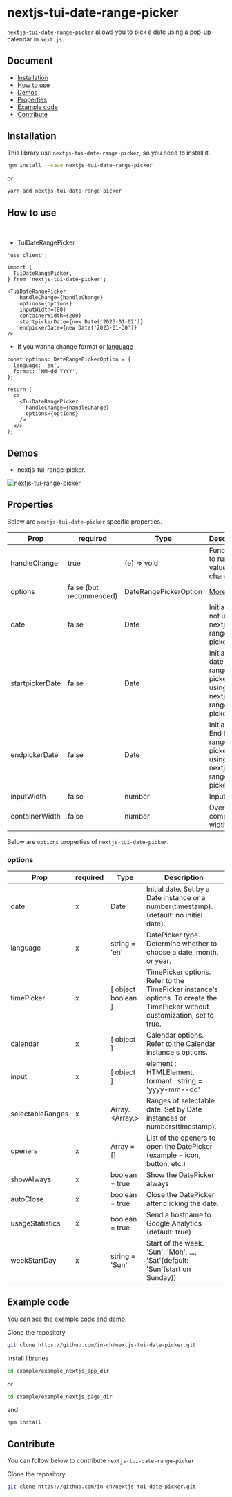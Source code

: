 # nextjs-tui-date-range-picker

`nextjs-tui-date-range-picker` allows you to pick a date using a pop-up calendar in `Next.js`.

## Document

- [Installation](#installation)
- [How to use](#how-to-use)
- [Demos](#demos)
- [Properties](#properties)
- [Example code](#example-code)
- [Contribute](#contribute)

## Installation

This library use `nextjs-tui-date-range-picker`, so you need to install it.

```bash
npm install --save nextjs-tui-date-range-picker
```

or

```bash
yarn add nextjs-tui-date-range-picker
```

## How to use

<br/>

- TuiDateRangePicker

```tsx
'use client';

import {
  TuiDateRangePicker,
} from 'nextjs-tui-date-picker';

<TuiDateRangePicker
    handleChange={handleChange}
    options={options}
    inputWidth={80}
    containerWidth={200}
    startpickerDate={new Date('2023-01-02')}
    endpickerDate={new Date('2023-01-30')}
/>
```


- If you wanna change format or [language](#properties)

```tsx
const options: DateRangePickerOption = {
  language: 'en',
  format: 'MM-dd YYYY',
};

return (
  <>
    <TuiDateRangePicker
      handleChange={handleChange}
      options={options}
    />
  </>
);
```

## Demos

- nextjs-tui-range-picker.

![nextjs-tui-range-picker](https://github.com/in-ch/nextjs-tui-date-picker/assets/49556566/fa488a25-4695-43f8-8eba-bd4599b42b0a)

## Properties

Below are `nextjs-tui-date-picker` specific properties.

<!-- handleChange, date, inputWidth, containerWidth -->

| Prop            | required                | Type                  | Description                                                                   |
| --------------- | ----------------------- | --------------------- | ----------------------------------------------------------------------------- |
| handleChange    | true                    | (e) => void           | Functions to run when value changes                                           |
| options         | false (but recommended) | DateRangePickerOption | [More detail](#options)                                                       |
| date            | false                   | Date                  | Initial date ( not using nextjs-tui-range-picker)                             |
| startpickerDate | false                   | Date                  | Initial Start date in range-picker (only using in nextjs-tui-range-picker)    |
| endpickerDate   | false                   | Date                  | Initial date End Date in range-picker (only using in nextjs-tui-range-picker) |
| inputWidth      | false                   | number                | Input width                                                                   |
| containerWidth  | false                   | number                | Overall component width                                                       |

Below are `options` properties of `nextjs-tui-date-picker`.

### options

| Prop             | required | Type               | Description                                                                                                                  |
| ---------------- | -------- | ------------------ | ---------------------------------------------------------------------------------------------------------------------------- |
| date             | x        | Date               | Initial date. Set by a Date instance or a number(timestamp). (default: no initial date).                                     |
| language         | x        | string = 'en'      | DatePicker type. Determine whether to choose a date, month, or year.                                                         |
| timePicker       | x        | [ object boolean ] | TimePicker options. Refer to the TimePicker instance's options. To create the TimePicker without customization, set to true. |
| calendar         | x        | [ object ]         | Calendar options. Refer to the Calendar instance's options.                                                                  |
| input            | x        | [ object ]         | element : HTMLElement, formant : string = 'yyyy-mm--dd'                                                                      |
| selectableRanges | x        | Array.<Array.>     | Ranges of selectable date. Set by Date instances or numbers(timestamp).                                                      |
| openers          | x        | Array = []         | List of the openers to open the DatePicker (example - icon, button, etc.)                                                    |
| showAlways       | x        | boolean = true     | Show the DatePicker always                                                                                                   |
| autoClose        | x        | boolean = true     | Close the DatePicker after clicking the date.                                                                                |
| usageStatistics  | x        | boolean = true     | Send a hostname to Google Analytics (default: true)                                                                          |
| weekStartDay     | x        | string = 'Sun'     | Start of the week. 'Sun', 'Mon', ..., 'Sat'(default: 'Sun'(start on Sunday))                                                 |

## Example code

You can see the example code and demo.

Clone the repository

```bash
git clone https://github.com/in-ch/nextjs-tui-date-picker.git
```

Install libraries

```bash
cd example/example_nextjs_app_dir
```

or

```bash
cd example/example_nextjs_page_dir
```

and

```bash
npm install
```

## Contribute

You can follow below to contribute `nextjs-tui-date-range-picker`

Clone the repository.

```bash
git clone https://github.com/in-ch/nextjs-tui-date-picker.git
```
